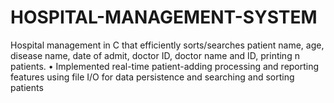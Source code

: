 # HOSPITAL-MANAGEMENT-SYSTEM
Hospital management in C that efficiently sorts/searches patient name, age, disease name, date of admit, doctor
ID, doctor name and ID, printing n patients.
• Implemented real-time patient-adding processing and reporting features using file I/O for data persistence and
searching and sorting patients
